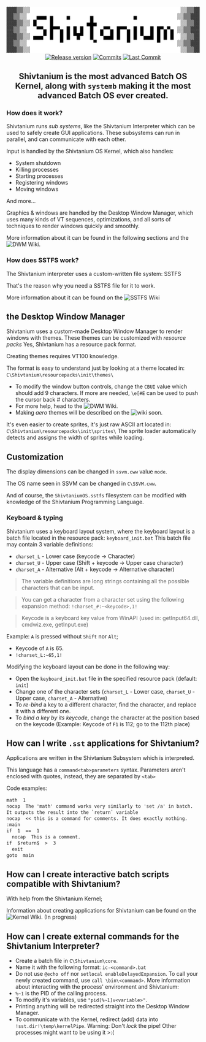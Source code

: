<div align="center">

![Shivtanium Logo](https://raw.githubusercontent.com/Shivter14/Shivtanium/main/Shivtanium.png)
[![Release version](https://img.shields.io/github/v/release/Shivter14/Shivtanium?color=brightgreen&label=Latest%20version&style=for-the-badge)](https://github.com/Shivter14/Shivtanium/releases "Releases")
[![Commits](https://img.shields.io/github/commit-activity/m/Shivter14/Shivtanium?label=commits&style=for-the-badge)](https://github.com/Shivter14/Shivtanium/commits "Commit History")
[![Last Commit](https://img.shields.io/github/last-commit/Shivter14/Shivtanium/main?label=Latest%20commit&style=for-the-badge&display_timestamp=committer)](https://github.com/Shivter14/Shivtanium/pulse/monthly "Last activity")
## Shivtanium is the most advanced Batch OS Kernel, along with `systemb` making it the most advanced Batch OS ever created.

</div>

### How does it work?
Shivtanium runs *sub systems*, like the Shivtanium Interpreter which can be used to safely create GUI applications.
These subsystems can run in parallel, and can communicate with each other.

Input is handled by the Shivtanium OS Kernel, which also handles:
- System shutdown
- Killing processes
- Starting processes
- Registering windows
- Moving windows

And more...

Graphics & windows are handled by the Desktop Window Manager, which uses many kinds of VT sequences, optimizations, and all sorts of techniques to render windows quickly and smoothly.

More information about it can be found in the following sections and the ![DWM Wiki](https://github.com/Shivter14/Shivtanium/wiki/Desktop-Window-Manager).

### How does SSTFS work?
The Shivtanium interpreter uses a custom-written file system: SSTFS

That's the reason why you need a SSTFS file for it to work.

More information about it can be found on the ![SSTFS Wiki](https://github.com/Shivter14/Shivtanium/wiki/SSTFS)
## the Desktop Window Manager
Shivtanium uses a custom-made Desktop Window Manager to render windows with themes.
These themes can be customized with *resource packs*
Yes, Shivtanium has a resource pack format.

Creating themes requires VT100 knowledge.

The format is easy to understand just by looking at a theme located in: `C\Shivtanium\resourcepacks\init\themes\`

* To modify the window button controls, change the `CBUI` value which should add 9 characters. If more are needed, `\e[#E` can be used to push the cursor back # characters.
* For more help, head to the ![DWM Wiki](https://github.com/Shivter14/Shivtanium/wiki/Desktop-Window-Manager).
* Making *aero* themes will be described on the ![wiki](https://github.com/Shivter14/Shivtanium/wiki) soon.

It's even easier to create sprites, it's just raw ASCII art located in: `C\Shivtanium\resourcepacks\init\sprites\`
The sprite loader automatically detects and assigns the width of sprites while loading.
## Customization
The display dimensions can be changed in `ssvm.cww` value `mode`.

The OS name seen in SSVM can be changed in `C\SSVM.cww`.

And of course, the `ShivtaniumOS.sstfs` filesystem can be modified with knowledge of the Shivtanium Programming Language.
### Keyboard & typing
Shivtanium uses a keyboard layout system, where the keyboard layout is a batch file located in the resource pack:
`keyboard_init.bat`
This batch file may contain 3 variable definitions:
- `charset_L` - Lower case (keycode -> Character)
- `charset_U` - Upper case (Shift + keycode -> Upper case character)
- `charset_A` - Alternative (Alt + keycode -> Alternative character)

> The variable definitions are long strings containing all the possible characters that can be input.

> You can get a character from a character set using the following expansion method: `!charset_#:~<keycode>,1!`

> Keycode is a keyboard key value from WinAPI (used in: getInput64.dll, cmdwiz.exe, getInput.exe)

Example: `A` is pressed without `Shift` nor `Alt`;
- Keycode of `A` is 65.
- `!charset_L:~65,1!`

Modifying the keyboard layout can be done in the following way:
* Open the `keyboard_init.bat` file in the specified resource pack (default: `init`)
* Change one of the character sets (`charset_L` - Lower case, `charset_U` - Upper case, `charset_A` - Alternative)
* To *re-bind* a key to a different character, find the character, and replace it with a different one.
* To *bind a key by its keycode*, change the character at the position based on the keycode (Example: Keycode of `F1` is 112; go to the 112th place)

## How can I write `.sst` applications for Shivtanium?
Applications are written in the Shivtanium Subsystem which is interpreted.

This language has a `command<tab>parameters` syntax. Parameters aren't enclosed with quotes, instead, they are separated by `<tab>`

Code examples:
```
math  1
nocap  The 'math' command works very similarly to 'set /a' in batch. It outputs the result into the `return` variable
nocap  << this is a command for comments. It does exactly nothing.
:main
if  1  ==  1
  nocap  This is a comment.
if  $return$  >  3
  exit
goto  main
```

## How can I create interactive batch scripts compatible with Shivtanium?

With help from the Shivtanium Kernel;

Information about creating applications for Shivtanium can be found on the ![Kernel Wiki](https://github.com/Shivter14/Shivtanium/wiki/kernel). (In progress)
## How can I create external commands for the Shivtanium Interpreter?

- Create a batch file in `C\Shivtanium\core`.
- Name it with the following format: `ic-<command>.bat`
- Do not use `@echo off` nor `setlocal enableDelayedExpansion`.
To call your newly created command, use `call \bin\<command>`.
More information about interacting with the process' environment and Shivtanium:
- `%~1` is the PID of the calling process.
- To modify it's variables, use `"pid[%~1]v<variable>"`.
- Printing anything will be redirected straight into the Desktop Window Manager.
- To communicate with the Kernel, redirect (add) data into `!sst.dir!\temp\kernelPipe`. Warning: Don't *lock* the pipe! Other processes might want to be using it >:(
